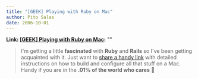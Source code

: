 ```yaml
---
title: "[GEEK] Playing with Ruby on Mac"
author: Pito Salas
date: 2006-10-01
---
```


**Link: [[GEEK] Playing with Ruby on Mac](None):** ""


>
> I'm getting a little **fascinated** with **Ruby** and **Rails** so I've been
> getting acquainted with it. Just want to [share a handy
> link](<http://hivelogic.com/articles/2005/12/01/ruby_rails_lighttpd_mysql_tiger>)
> with detailed instructions on how to build and configure all that stuff on a
> Mac. Handy if you are in the **.01% of the world who cares** 🙂



